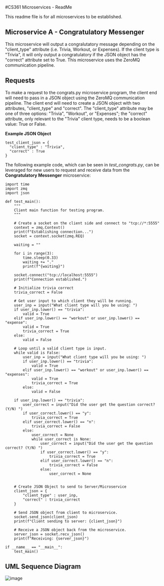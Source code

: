 #CS361 Microservices - ReadMe

This readme file is for all microservices to be established.

## Microservice A - Congratulatory Messenger


This microservice will output a congralutatory message depending on the "client_type" attribute (i.e. Trivia, Workout, or Expenses). If the client type is "Trivia", it will only output a congratulatory if the JSON object has the "correct" attribute set to True. This microservice uses the ZeroMQ communication pipeline.

## Requests

To make a request to the congrats.py microservice program, the client end will need to pass in a JSON object using the ZeroMQ communication pipeline. The client end will need to create a JSON object with two attributes, "client_type" and "correct". The "client_type" attribute may be one of three options: "Trivia", "Workout", or "Expenses"; the "correct" attribute, only relevant to the "Trivia" client type, needs to be a boolean value: True or False.

**Example JSON Object**

```
test_client_json = {
  "client_type" : "Trivia",
  "correct" : True
}
```

The following example code, which can be seen in _test_congrats.py_, can be leveraged for new users to request and receive data from the **Congratulatory Messenger** microservice:

```
import time
import zmq
import json

def test_main():
    """
    Client main function for testing program.
    """

    # Create a socket on the client side and connect to "tcp://*:5555"
    context = zmq.Context()
    print(f"Establishing connection...")
    socket = context.socket(zmq.REQ)

    waiting = ""

    for i in range(3):
        time.sleep(0.33)
        waiting += "."
        print(f"{waiting}")

    socket.connect("tcp://localhost:5555")
    print(f"Connection established.")

    # Initialize trivia correct
    trivia_correct = False

    # Get user input to which client they will be running.
    user_inp = input("What client type will you be using: ")
    if user_inp.lower() == "trivia":
        valid = True
    elif user_inp.lower() == "workout" or user_inp.lower() == "expense":
        valid = True
        trivia_correct = True
    else:
        valid = False

    # Loop until a valid client type is input.
    while valid is False:
        user_inp = input("What client type will you be using: ")
        if user_inp.lower() == "trivia":
            valid = True
        elif user_inp.lower() == "workout" or user_inp.lower() == "expenses":
            valid = True
            trivia_correct = True
        else:
            valid = False

    if user_inp.lower() == "trivia":
        user_correct = input("Did the user get the question correct? (Y/N) ")
        if user_correct.lower() == "y":
            trivia_correct = True
        elif user_correct.lower() == "n":
            trivia_correct = False
        else:
            user_correct = None
            while user_correct is None:
                user_correct = input("Did the user get the question correct? (Y/N) ")
                if user_correct.lower() == "y":
                    trivia_correct = True
                elif user_correct.lower() == "n":
                    trivia_correct = False
                else:
                    user_correct = None


    # Create JSON Object to send to Server/Microservice
    client_json = {
        "client_type" : user_inp,
        "correct" : trivia_correct
    }

    # Send JSON object from client to microservice.
    socket.send_json(client_json)
    print(f"Client sending to server: {client_json}")

    # Receive a JSON object back from the microservice.
    server_json = socket.recv_json()
    print(f"Receiving: {server_json}")

if __name__ == "__main__":
    test_main()
```

## UML Sequence Diagram
![image](https://github.com/cheng-jeff/cs361_jcheng/assets/59590715/998125f4-ee3b-428f-b6fd-f3965b4fb333)

